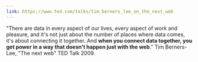 ```yaml
---
link: https://www.ted.com/talks/tim_berners_lee_on_the_next_web
---
```

"There are data in every aspect of our lives, every aspect of work and pleasure, and it's not just about the number of places where data comes, it's about connecting it together. And **when you connect data together, you get power in a way that doesn't happen just with the web**." Tim Berners-Lee, "The next web" TED Talk 2009.
